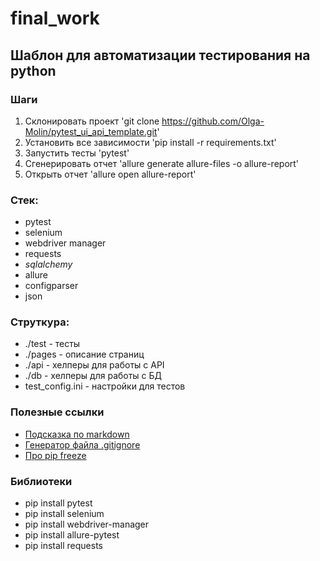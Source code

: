 # final_work

## Шаблон для автоматизации тестирования на python

### Шаги
1. Склонировать проект 'git clone https://github.com/Olga-Molin/pytest_ui_api_template.git'
2. Установить все зависимости 'pip install -r requirements.txt'
3. Запустить тесты 'pytest'
4. Сгенерировать отчет 'allure generate allure-files -o allure-report'
5. Открыть отчет 'allure open allure-report'


### Стек:
- pytest
- selenium
- webdriver manager
- requests
- _sqlalchemy_
- allure
- configparser
- json

### Струткура:
- ./test - тесты
- ./pages - описание страниц
- ./api - хелперы для работы с API
- ./db - хелперы для работы с БД
- test_config.ini - настройки для тестов

### Полезные ссылки
- [Подсказка по markdown](https://www.markdownguide.org/basic-syntax/)
- [Генератор файла .gitignore](https://www.toptal.com/developers/gitignore/)
- [Про pip freeze]( https://pip.pypa.io/en/stable/cli/pip_freeze/)

### Библиотеки
- pip install pytest
- pip install selenium
- pip install webdriver-manager
- pip install allure-pytest
- pip install requests